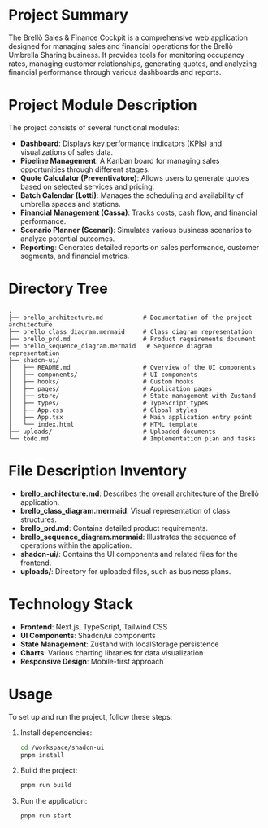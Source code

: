 # Project Summary
The Brellò Sales & Finance Cockpit is a comprehensive web application designed for managing sales and financial operations for the Brellò Umbrella Sharing business. It provides tools for monitoring occupancy rates, managing customer relationships, generating quotes, and analyzing financial performance through various dashboards and reports.

# Project Module Description
The project consists of several functional modules:
- **Dashboard**: Displays key performance indicators (KPIs) and visualizations of sales data.
- **Pipeline Management**: A Kanban board for managing sales opportunities through different stages.
- **Quote Calculator (Preventivatore)**: Allows users to generate quotes based on selected services and pricing.
- **Batch Calendar (Lotti)**: Manages the scheduling and availability of umbrella spaces and stations.
- **Financial Management (Cassa)**: Tracks costs, cash flow, and financial performance.
- **Scenario Planner (Scenari)**: Simulates various business scenarios to analyze potential outcomes.
- **Reporting**: Generates detailed reports on sales performance, customer segments, and financial metrics.

# Directory Tree
```
.
├── brello_architecture.md           # Documentation of the project architecture
├── brello_class_diagram.mermaid     # Class diagram representation
├── brello_prd.md                    # Product requirements document
├── brello_sequence_diagram.mermaid   # Sequence diagram representation
├── shadcn-ui/
│   ├── README.md                    # Overview of the UI components
│   ├── components/                  # UI components
│   ├── hooks/                       # Custom hooks
│   ├── pages/                       # Application pages
│   ├── store/                       # State management with Zustand
│   ├── types/                       # TypeScript types
│   ├── App.css                      # Global styles
│   ├── App.tsx                      # Main application entry point
│   └── index.html                   # HTML template
├── uploads/                         # Uploaded documents
└── todo.md                          # Implementation plan and tasks
```

# File Description Inventory
- **brello_architecture.md**: Describes the overall architecture of the Brellò application.
- **brello_class_diagram.mermaid**: Visual representation of class structures.
- **brello_prd.md**: Contains detailed product requirements.
- **brello_sequence_diagram.mermaid**: Illustrates the sequence of operations within the application.
- **shadcn-ui/**: Contains the UI components and related files for the frontend.
- **uploads/**: Directory for uploaded files, such as business plans.

# Technology Stack
- **Frontend**: Next.js, TypeScript, Tailwind CSS
- **UI Components**: Shadcn/ui components
- **State Management**: Zustand with localStorage persistence
- **Charts**: Various charting libraries for data visualization
- **Responsive Design**: Mobile-first approach

# Usage
To set up and run the project, follow these steps:
1. Install dependencies:
   ```bash
   cd /workspace/shadcn-ui
   pnpm install
   ```
2. Build the project:
   ```bash
   pnpm run build
   ```
3. Run the application:
   ```bash
   pnpm run start
   ```
